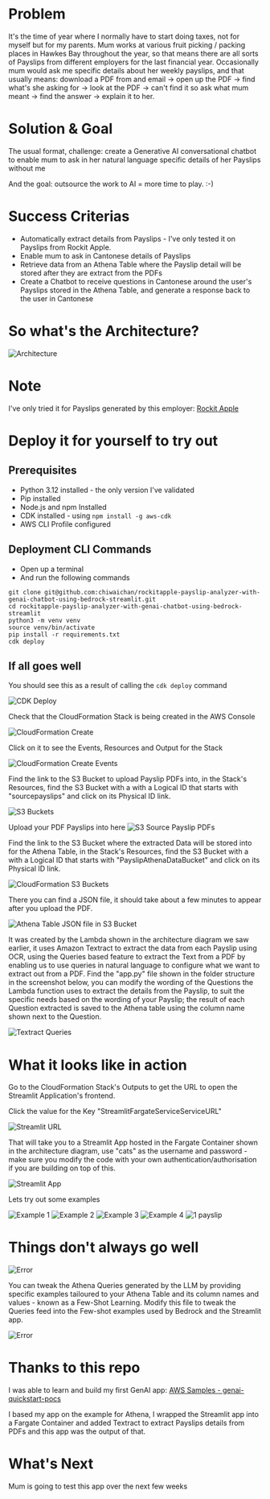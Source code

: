 # Problem
It's the time of year where I normally have to start doing taxes, not for myself but for my parents. Mum works at various fruit picking / packing places in Hawkes Bay throughout the year, so that means there are all sorts of Payslips from different employers for the last financial year. Occasionally mum would ask me specific details about her weekly payslips, and that usually means: download a PDF from and email -> open up the PDF -> find what's she asking for -> look at the PDF -> can't find it so ask what mum meant -> find the answer -> explain it to her.

# Solution & Goal
The usual format, challenge: create a Generative AI conversational chatbot to enable mum to ask in her natural language specific details of her Payslips without me

And the goal: outsource the work to AI = more time to play. :-)


# Success Criterias
 - Automatically extract details from Payslips - I've only tested it on Payslips from Rockit Apple.
 - Enable mum to ask in Cantonese details of Payslips
 - Retrieve data from an Athena Table where the Payslip detail will be stored after they are extract from the PDFs 
 - Create a Chatbot to receive questions in Cantonese around the user's Payslips stored in the Athena Table, and generate a response back to the user in Cantonese

# So what's the Architecture?
![Architecture](https://raw.githubusercontent.com/chiwaichan/blog-assets/main/images/rockit-payslip-bedrock-streamlit/architecture.png)


# Note
I've only tried it for Payslips generated by this employer: [Rockit Apple](https://www.rockitapple.com/)

# Deploy it for yourself to try out

## Prerequisites
 - Python 3.12 installed - the only version I've validated
 - Pip installed
 - Node.js and npm Installed 
 - CDK installed - using ```npm install -g aws-cdk```
 - AWS CLI Profile configured

 ## Deployment CLI Commands
 - Open up a terminal
 - And run the following commands 
 
 ```
 git clone git@github.com:chiwaichan/rockitapple-payslip-analyzer-with-genai-chatbot-using-bedrock-streamlit.git 
 cd rockitapple-payslip-analyzer-with-genai-chatbot-using-bedrock-streamlit
 python3 -m venv venv
 source venv/bin/activate
 pip install -r requirements.txt
 cdk deploy
 ```

## If all goes well
You should see this as a result of calling the ```cdk deploy``` command

![CDK Deploy](https://raw.githubusercontent.com/chiwaichan/blog-assets/main/images/rockit-payslip-bedrock-streamlit/cdk-deploy.png)

Check that the CloudFormation Stack is being created in the AWS Console

![CloudFormation Create](https://raw.githubusercontent.com/chiwaichan/blog-assets/main/images/rockit-payslip-bedrock-streamlit/cloudformation-create.png)

Click on it to see the Events, Resources and Output for the Stack

![CloudFormation Create Events](https://raw.githubusercontent.com/chiwaichan/blog-assets/main/images/rockit-payslip-bedrock-streamlit/cloudformation-create-events.png)

Find the link to the S3 Bucket to upload Payslip PDFs into, in the Stack's Resources, find the S3 Bucket with a with a Logical ID that starts with "sourcepayslips" and click on its Physical ID link.

![S3 Buckets](https://raw.githubusercontent.com/chiwaichan/blog-assets/main/images/rockit-payslip-bedrock-streamlit/cloudformation-s3-buckets.png)

Upload your PDF Payslips into here
![S3 Source Payslip PDFs](https://raw.githubusercontent.com/chiwaichan/blog-assets/main/images/rockit-payslip-bedrock-streamlit/s3-source-payslips-pdfs.png)

Find the link to the S3 Bucket where the extracted Data will be stored into for the Athena Table, in the Stack's Resources, find the S3 Bucket with a with a Logical ID that starts with "PayslipAthenaDataBucket" and click on its Physical ID link.

![CloudFormation S3 Buckets](https://raw.githubusercontent.com/chiwaichan/blog-assets/main/images/rockit-payslip-bedrock-streamlit/cloudformation-s3-buckets.png)

There you can find a JSON file, it should take about a few minutes to appear after you upload the PDF.

![Athena Table JSON file in S3 Bucket](https://raw.githubusercontent.com/chiwaichan/blog-assets/main/images/rockit-payslip-bedrock-streamlit/athena-table-json-file.png)

It was created by the Lambda shown in the architecture diagram we saw earlier, it uses Amazon Textract to extract the data from each Payslip using OCR, using the Queries based feature to extract the Text from a PDF by enabling us to use queries in natural language to configure what we want to extract out from a PDF. 
Find the "app.py" file shown in the folder structure in the screenshot below, you can modify the wording of the Questions the Lambda function uses to extract the details from the Payslip, to suit the specific needs based on the wording of your Payslip; the result of each Question extracted is saved to the Athena table using the column name shown next to the Question.

![Textract Queries](https://raw.githubusercontent.com/chiwaichan/blog-assets/main/images/rockit-payslip-bedrock-streamlit/textract-queries.png)


# What it looks like in action
Go to the CloudFormation Stack's Outputs to get the URL to open the Streamlit Application's frontend.

Click the value for the Key "StreamlitFargateServiceServiceURL"

![Streamlit URL](https://raw.githubusercontent.com/chiwaichan/blog-assets/main/images/rockit-payslip-bedrock-streamlit/streamliturl.png)


That will take you to a Streamlit App hosted in the Fargate Container shown in the architecture diagram, use "cats" as the username and password - make sure you modify the code with your own authentication/authorisation if you are building on top of this.

![Streamlit App](https://raw.githubusercontent.com/chiwaichan/blog-assets/main/images/rockit-payslip-bedrock-streamlit/streamlit.png)
 
Lets try out some examples

![Example 1](https://raw.githubusercontent.com/chiwaichan/blog-assets/main/images/rockit-payslip-bedrock-streamlit/example-1.png)
![Example 2](https://raw.githubusercontent.com/chiwaichan/blog-assets/main/images/rockit-payslip-bedrock-streamlit/example-2.png)
![Example 3](https://raw.githubusercontent.com/chiwaichan/blog-assets/main/images/rockit-payslip-bedrock-streamlit/example-3.png)
![Example 4](https://raw.githubusercontent.com/chiwaichan/blog-assets/main/images/rockit-payslip-bedrock-streamlit/example-4.png)
![1 payslip](https://raw.githubusercontent.com/chiwaichan/blog-assets/main/images/rockit-payslip-bedrock-streamlit/one-payslip.png)


# Things don't always go well
![Error](https://raw.githubusercontent.com/chiwaichan/blog-assets/main/images/rockit-payslip-bedrock-streamlit/error.png)

You can tweak the Athena Queries generated by the LLM by providing specific examples tailoured to your Athena Table and its column names and values - known as a Few-Shot Learning. Modify this file to tweak the Queries feed into the Few-shot examples used by Bedrock and the Streamlit app. 

![Error](https://raw.githubusercontent.com/chiwaichan/blog-assets/main/images/rockit-payslip-bedrock-streamlit/few-shot-examples.png)

# Thanks to this repo
I was able to learn and build my first GenAI app: [AWS Samples - genai-quickstart-pocs](https://github.com/aws-samples/genai-quickstart-pocs/tree/main/genai-quickstart-pocs-python/amazon-bedrock-amazon-athena-poc)

I based my app on the example for Athena, I wrapped the Streamlit app into a Fargate Container and added Textract to extract Payslips details from PDFs and this app was the output of that.


# What's Next
Mum is going to test this app over the next few weeks
